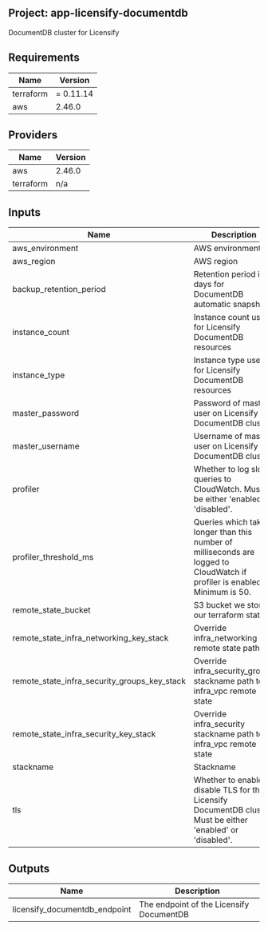 ## Project: app-licensify-documentdb

DocumentDB cluster for Licensify

## Requirements

| Name | Version |
|------|---------|
| terraform | = 0.11.14 |
| aws | 2.46.0 |

## Providers

| Name | Version |
|------|---------|
| aws | 2.46.0 |
| terraform | n/a |

## Inputs

| Name | Description | Type | Default | Required |
|------|-------------|------|---------|:--------:|
| aws\_environment | AWS environment | `string` | n/a | yes |
| aws\_region | AWS region | `string` | `"eu-west-1"` | no |
| backup\_retention\_period | Retention period in days for DocumentDB automatic snapshots | `string` | `"1"` | no |
| instance\_count | Instance count used for Licensify DocumentDB resources | `string` | `"3"` | no |
| instance\_type | Instance type used for Licensify DocumentDB resources | `string` | `"db.r5.large"` | no |
| master\_password | Password of master user on Licensify DocumentDB cluster | `string` | n/a | yes |
| master\_username | Username of master user on Licensify DocumentDB cluster | `string` | n/a | yes |
| profiler | Whether to log slow queries to CloudWatch. Must be either 'enabled' or 'disabled'. | `string` | `"enabled"` | no |
| profiler\_threshold\_ms | Queries which take longer than this number of milliseconds are logged to CloudWatch if profiler is enabled. Minimum is 50. | `string` | `"300"` | no |
| remote\_state\_bucket | S3 bucket we store our terraform state in | `string` | n/a | yes |
| remote\_state\_infra\_networking\_key\_stack | Override infra\_networking remote state path | `string` | `""` | no |
| remote\_state\_infra\_security\_groups\_key\_stack | Override infra\_security\_groups stackname path to infra\_vpc remote state | `string` | `""` | no |
| remote\_state\_infra\_security\_key\_stack | Override infra\_security stackname path to infra\_vpc remote state | `string` | `""` | no |
| stackname | Stackname | `string` | n/a | yes |
| tls | Whether to enable or disable TLS for the Licensify DocumentDB cluster. Must be either 'enabled' or 'disabled'. | `string` | `"enabled"` | no |

## Outputs

| Name | Description |
|------|-------------|
| licensify\_documentdb\_endpoint | The endpoint of the Licensify DocumentDB |

